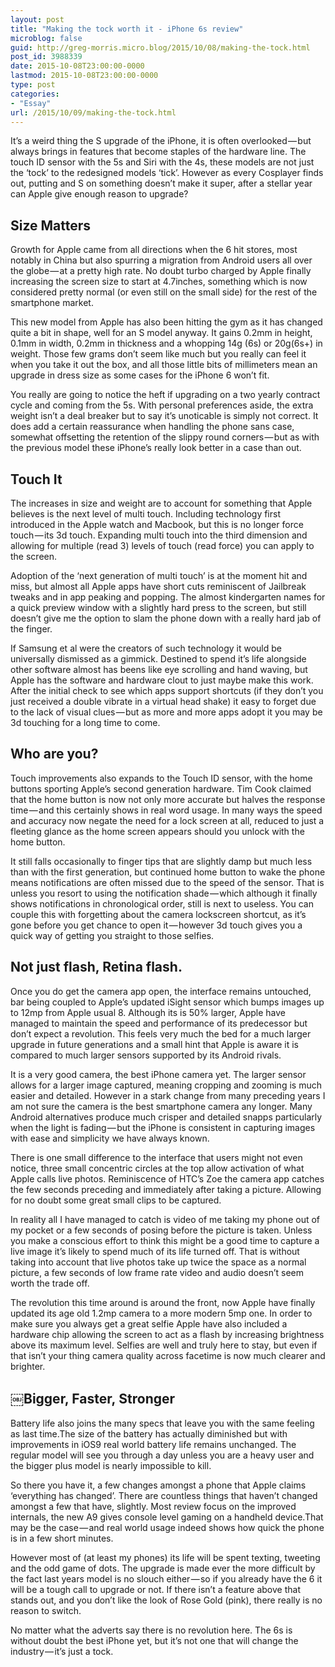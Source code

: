 ```yaml
---
layout: post
title: "Making the tock worth it - iPhone 6s review"
microblog: false
guid: http://greg-morris.micro.blog/2015/10/08/making-the-tock.html
post_id: 3988339
date: 2015-10-08T23:00:00-0000
lastmod: 2015-10-08T23:00:00-0000
type: post
categories:
- "Essay"
url: /2015/10/09/making-the-tock.html
---
```

<p><!--kg-card-begin: html--></p>
<p>It’s a weird thing the S upgrade of the iPhone, it is often overlooked — but always brings in features that become staples of the hardware line. The touch ID sensor with the 5s and Siri with the 4s, these models are not just the ‘tock’ to the redesigned models ‘tick’. However as every Cosplayer finds out, putting and S on something doesn’t make it super, after a stellar year can Apple give enough reason to upgrade?</p>
<h2>Size Matters</h2>
<p>Growth for Apple came from all directions when the 6 hit stores, most notably in China but also spurring a migration from Android users all over the globe — at a pretty high rate. No doubt turbo charged by Apple finally increasing the screen size to start at 4.7inches, something which is now considered pretty normal (or even still on the small side) for the rest of the smartphone market.</p>
<p>This new model from Apple has also been hitting the gym as it has changed quite a bit in shape, well for an S model anyway. It gains 0.2mm in height, 0.1mm in width, 0.2mm in thickness and a whopping 14g (6s) or 20g(6s+) in weight. Those few grams don’t seem like much but you really can feel it when you take it out the box, and all those little bits of millimeters mean an upgrade in dress size as some cases for the iPhone 6 won’t fit.</p>
<p>You really are going to notice the heft if upgrading on a two yearly contract cycle and coming from the 5s. With personal preferences aside, the extra weight isn’t a deal breaker but to say it’s unoticable is simply not correct. It does add a certain reassurance when handling the phone sans case, somewhat offsetting the retention of the slippy round corners — but as with the previous model these iPhone’s really look better in a case than out.</p>
<h2>Touch It</h2>
<p>The increases in size and weight are to account for something that Apple believes is the next level of multi touch. Including technology first introduced in the Apple watch and Macbook, but this is no longer force touch — its 3d touch. Expanding multi touch into the third dimension and allowing for multiple (read 3) levels of touch (read force) you can apply to the screen.</p>
<p>Adoption of the ‘next generation of multi touch’ is at the moment hit and miss, but almost all Apple apps have short cuts reminiscent of Jailbreak tweaks and in app peaking and popping. The almost kindergarten names for a quick preview window with a slightly hard press to the screen, but still doesn’t give me the option to slam the phone down with a really hard jab of the finger.</p>
<p>If Samsung et al were the creators of such technology it would be universally dismissed as a gimmick. Destined to spend it’s life alongside other software almost has beens like eye scrolling and hand waving, but Apple has the software and hardware clout to just maybe make this work. After the initial check to see which apps support shortcuts (if they don’t you just received a double vibrate in a virtual head shake) it easy to forget due to the lack of visual clues — but as more and more apps adopt it you may be 3d touching for a long time to come.</p>
<h2>Who are you?</h2>
<p>Touch improvements also expands to the Touch ID sensor, with the home buttons sporting Apple’s second generation hardware. Tim Cook claimed that the home button is now not only more accurate but halves the response time — and this certainly shows in real word usage. In many ways the speed and accuracy now negate the need for a lock screen at all, reduced to just a fleeting glance as the home screen appears should you unlock with the home button.</p>
<p>It still falls occasionally to finger tips that are slightly damp but much less than with the first generation, but continued home button to wake the phone means notifications are often missed due to the speed of the sensor. That is unless you resort to using the notification shade — which although it finally shows notifications in chronological order, still is next to useless. You can couple this with forgetting about the camera lockscreen shortcut, as it’s gone before you get chance to open it — however 3d touch gives you a quick way of getting you straight to those selfies.</p>
<h2>Not just flash, Retina flash.</h2>
<p>Once you do get the camera app open, the interface remains untouched, bar being coupled to Apple’s updated iSight sensor which bumps images up to 12mp from Apple usual 8. Although its is 50% larger, Apple have managed to maintain the speed and performance of its predecessor but don’t expect a revolution. This feels very much the bed for a much larger upgrade in future generations and a small hint that Apple is aware it is compared to much larger sensors supported by its Android rivals.</p>
<p>It is a very good camera, the best iPhone camera yet. The larger sensor allows for a larger image captured, meaning cropping and zooming is much easier and detailed. However in a stark change from many preceding years I am not sure the camera is the best smartphone camera any longer. Many Android alternatives produce much crisper and detailed snapps particularly when the light is fading — but the iPhone is consistent in capturing images with ease and simplicity we have always known.</p>
<p>There is one small difference to the interface that users might not even notice, three small concentric circles at the top allow activation of what Apple calls live photos. Reminiscence of HTC’s Zoe the camera app catches the few seconds preceding and immediately after taking a picture. Allowing for no doubt some great small clips to be captured.</p>
<p>In reality all I have managed to catch is video of me taking my phone out of my pocket or a few seconds of posing before the picture is taken. Unless you make a conscious effort to think this might be a good time to capture a live image it’s likely to spend much of its life turned off. That is without taking into account that live photos take up twice the space as a normal picture, a few seconds of low frame rate video and audio doesn’t seem worth the trade off.</p>
<p>The revolution this time around is around the front, now Apple have finally updated its age old 1.2mp camera to a more modern 5mp one. In order to make sure you always get a great selfie Apple have also included a hardware chip allowing the screen to act as a flash by increasing brightness above its maximum level. Selfies are well and truly here to stay, but even if that isn’t your thing camera quality across facetime is now much clearer and brighter.</p>
<h2>￼Bigger, Faster, Stronger</h2>
<p>Battery life also joins the many specs that leave you with the same feeling as last time.The size of the battery has actually diminished but with improvements in iOS9 real world battery life remains unchanged. The regular model will see you through a day unless you are a heavy user and the bigger plus model is nearly impossible to kill.</p>
<p>So there you have it, a few changes amongst a phone that Apple claims ‘everything has changed’. There are countless things that haven’t changed amongst a few that have, slightly. Most review focus on the improved internals, the new A9 gives console level gaming on a handheld device.That may be the case — and real world usage indeed shows how quick the phone is in a few short minutes.</p>
<p>However most of (at least my phones) its life will be spent texting, tweeting and the odd game of dots. The upgrade is made ever the more difficult by the fact last years model is no slouch either — so if you already have the 6 it will be a tough call to upgrade or not. If there isn’t a feature above that stands out, and you don’t like the look of Rose Gold (pink), there really is no reason to switch.</p>
<p>No matter what the adverts say there is no revolution here. The 6s is without doubt the best iPhone yet, but it’s not one that will change the industry — it’s just a tock.</p>
<p><!--kg-card-end: html--></p>
<p><!--kg-card-end: html--></p>
